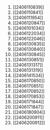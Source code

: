 1. [[2406110839]]
2. [[2406110841]]
3. [[2406111954]]
4. [[2406120847]]
5. [[2406101034]]
6. [[2406122034]]
7. [[2406122046]]
8. [[2406130835]]
9. [[2406130840]]
10. [[2406130845]]
11. [[2406130851]]
12. [[2406131317]]
13. [[2406131319]]
14. [[2406141534]]
15. [[2406170850]]
16. [[2406170851]]
17. [[2406170852]]
18. [[2406170853]]
19. [[2406171844]]
20. [[2406171847]]
21. [[2406180904]]
22. [[2406200911]]
23. [[2406200912]]